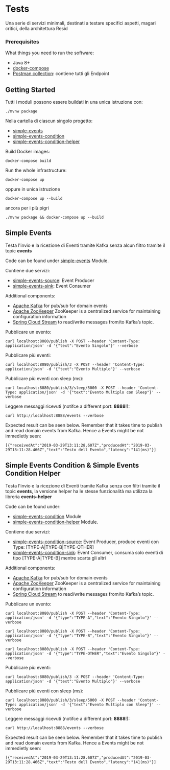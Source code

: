 # Tests

Una serie di servizi minimali, destinati a testare specifici aspetti, magari critici, della architettura Resid

### Prerequisites

What things you need to run the software:

-   Java 8+
-   [docker-compose](https://docs.docker.com/compose/)
-   [Postman collection](https://www.getpostman.com/collections/6071ab6ca5838d60f5d8): contiene tutti gli Endpoint

## Getting Started

Tutti i moduli possono essere buildati in una unica istruzione con:

```
./mvnw package
```

Nella cartella di ciascun singolo progetto:

-   [simple-events](http://gitlab.demaniodg.it/RESID/tests/tree/master/simple-events)
-   [simple-events-condition](http://gitlab.demaniodg.it/RESID/tests/tree/master/simple-events-condition)
-   [simple-events-condition-helper](http://gitlab.demaniodg.it/RESID/tests/tree/master/simple-events-condition-helper)

Build Docker images:

```
docker-compose build
```

Run the whole infrastructure:

```
docker-compose up
```

oppure in unica istruzione

```
docker-compose up --build
```

ancora per i più pigri

```
./mvnw package && docker-compose up --build
```

## Simple Events

Testa l'invio e la ricezione di Eventi tramite Kafka senza alcun filtro tramite il topic **events**

Code can be found under [simple-events](http://gitlab.demaniodg.it/RESID/tests/tree/master/simple-events) Module.

Contiene due servizi:

-   [simple-events-source](http://gitlab.demaniodg.it/RESID/tests/tree/master/simple-events/simple-events-source): Event Producer
-   [simple-events-sink](http://gitlab.demaniodg.it/RESID/tests/tree/master/simple-events/simple-events-sink): Event Consumer

Additional components:

-   [Apache Kafka](https://kafka.apache.org) for pub/sub for domain events
-   [Apache ZooKeeper](https://zookeeper.apache.org/) ZooKeeper is a centralized service for maintaining configuration information
-   [Spring Cloud Stream](https://cloud.spring.io/spring-cloud-stream/) to read/write messages from/to Kafka’s topic.

Pubblicare un evento:

```
curl localhost:8080/publish -X POST --header 'Content-Type: application/json' -d '{"text":"Evento Singolo"}' --verbose
```

Pubblicare più eventi:

```
curl localhost:8080/publish/3 -X POST --header 'Content-Type: application/json' -d '{"text":"Evento Multiplo"}' --verbose
```

Pubblicare più eventi con sleep (ms):

```
curl localhost:8080/publish/3/sleep/5000 -X POST --header 'Content-Type: application/json' -d '{"text":"Evento Multiplo con Sleep"}' --verbose
```

Leggere messaggi ricevuti (notifce a different port: **8888**!):

```
curl http://localhost:8888/events --verbose
```

Expected result can be seen below. Remember that it takes time to publish and read domain events from Kafka. Hence a Events might be not immedietly seen:

```
[{"receivedAt":"2019-03-29T13:11:28.607Z","producedAt":"2019-03-29T13:11:28.466Z","text":"Testo dell Evento","latency":"141(ms)"}]
```

## Simple Events Condition & Simple Events Condition Helper

Testa l'invio e la ricezione di Eventi tramite Kafka senza con filtri tramite il topic **events**, la versione helper ha le stesse funzionalità ma utilizza la libreria **events-helper**

Code can be found under:

-   [simple-events-condition](http://gitlab.demaniodg.it/RESID/tests/tree/master/simple-events-condition) Module
-   [simple-events-condition-helper](http://gitlab.demaniodg.it/RESID/tests/tree/master/simple-events-condition-helper) Module.

Contiene due servizi:

-   [simple-events-condition-source](http://gitlab.demaniodg.it/RESID/tests/tree/master/simple-events-condition/simple-events-condition-source): Event Producer, produce eventi con Type: [TYPE-A|TYPE-B|TYPE-OTHER]
-   [simple-events-condition-sink](http://gitlab.demaniodg.it/RESID/tests/tree/master/simple-events-condition/simple-events-condition-sink): Event Consumer, consuma solo eventi di tipo [TYPE-A|TYPE-B] mentre scarta gli altri

Additional components:

-   [Apache Kafka](https://kafka.apache.org) for pub/sub for domain events
-   [Apache ZooKeeper](https://zookeeper.apache.org/) ZooKeeper is a centralized service for maintaining configuration information
-   [Spring Cloud Stream](https://cloud.spring.io/spring-cloud-stream/) to read/write messages from/to Kafka’s topic.

Pubblicare un evento:

```
curl localhost:8080/publish -X POST --header 'Content-Type: application/json' -d '{"type":"TYPE-A","text":"Evento Singolo"}' --verbose
```

```
curl localhost:8080/publish -X POST --header 'Content-Type: application/json' -d '{"type":"TYPE-B","text":"Evento Singolo"}' --verbose
```

```
curl localhost:8080/publish -X POST --header 'Content-Type: application/json' -d '{"type":"TYPE-OTHER","text":"Evento Singolo"}' --verbose
```

Pubblicare più eventi:

```
curl localhost:8080/publish/3 -X POST --header 'Content-Type: application/json' -d '{"text":"Evento Multiplo"}' --verbose
```

Pubblicare più eventi con sleep (ms):

```
curl localhost:8080/publish/3/sleep/5000 -X POST --header 'Content-Type: application/json' -d '{"text":"Evento Multiplo con Sleep"}' --verbose
```

Leggere messaggi ricevuti (notifce a different port: **8888**!):

```
curl http://localhost:8888/events --verbose
```

Expected result can be seen below. Remember that it takes time to publish and read domain events from Kafka. Hence a Events might be not immedietly seen:

```
[{"receivedAt":"2019-03-29T13:11:28.607Z","producedAt":"2019-03-29T13:11:28.466Z","text":"Testo dell Evento","latency":"141(ms)"}]
```

